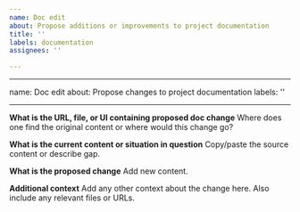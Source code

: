```yaml
---
name: Doc edit
about: Propose additions or improvements to project documentation
title: ''
labels: documentation
assignees: ''

---
```


---
name: Doc edit
about: Propose changes to project documentation
labels: ''

---

**What is the URL, file, or UI containing proposed doc change**
Where does one find the original content or where would this change go?

**What is the current content or situation in question**
Copy/paste the source content or describe gap.

**What is the proposed change**
Add new content.

**Additional context**
Add any other context about the change here. Also include any relevant files or URLs.

